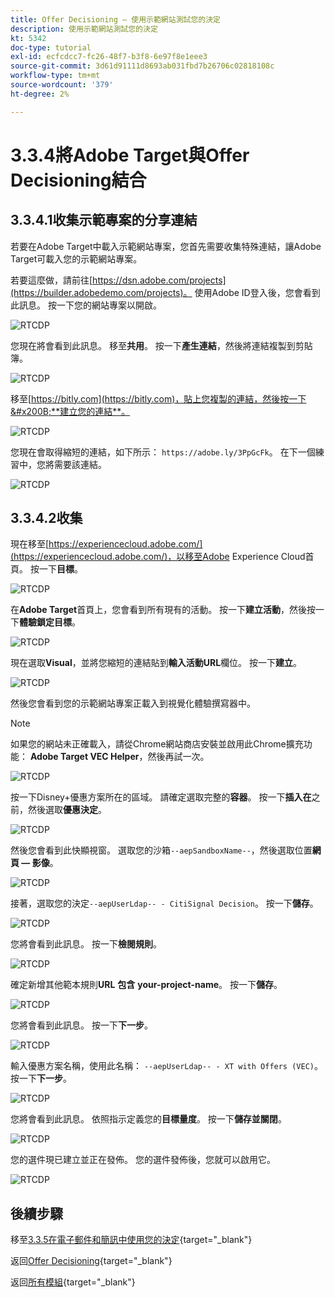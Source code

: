```yaml
---
title: Offer Decisioning — 使用示範網站測試您的決定
description: 使用示範網站測試您的決定
kt: 5342
doc-type: tutorial
exl-id: ecfcdcc7-fc26-48f7-b3f8-6e97f8e1eee3
source-git-commit: 3d61d91111d8693ab031fbd7b26706c02818108c
workflow-type: tm+mt
source-wordcount: '379'
ht-degree: 2%

---
```


# 3.3.4將Adobe Target與Offer Decisioning結合

## 3.3.4.1收集示範專案的分享連結

若要在Adobe Target中載入示範網站專案，您首先需要收集特殊連結，讓Adobe Target可載入您的示範網站專案。

若要這麼做，請前往[https://dsn.adobe.com/projects](https://builder.adobedemo.com/projects)。 使用Adobe ID登入後，您會看到此訊息。 按一下您的網站專案以開啟。

![RTCDP](./images/builder1.png)

您現在將會看到此訊息。 移至&#x200B;**共用**。 按一下&#x200B;**產生連結**，然後將連結複製到剪貼簿。

![RTCDP](./images/builder2.png)

移至[https://bitly.com](https://bitly.com)，貼上您複製的連結，然後按一下&#x200B;**建立您的連結**。

![RTCDP](./images/builder4.png)

您現在會取得縮短的連結，如下所示： `https://adobe.ly/3PpGcFk`。 在下一個練習中，您將需要該連結。

![RTCDP](./images/builder5.png)

## 3.3.4.2收集

現在移至[https://experiencecloud.adobe.com/](https://experiencecloud.adobe.com/)，以移至Adobe Experience Cloud首頁。 按一下&#x200B;**目標**。

![RTCDP](./../../../../modules/delivery-activation/rtcdp-b2c/rtcdpb2c-3/images/excl.png)

在&#x200B;**Adobe Target**&#x200B;首頁上，您會看到所有現有的活動。 按一下&#x200B;**建立活動**，然後按一下&#x200B;**體驗鎖定目標**。

![RTCDP](./../../../../modules/delivery-activation/rtcdp-b2c/rtcdpb2c-3/images/exclatov.png)

現在選取&#x200B;**Visual**，並將您縮短的連結貼到&#x200B;**輸入活動URL**&#x200B;欄位。 按一下&#x200B;**建立**。

![RTCDP](./images/exclatcrxt1.png)

然後您會看到您的示範網站專案正載入到視覺化體驗撰寫器中。

>[!NOTE]
>
>如果您的網站未正確載入，請從Chrome網站商店安裝並啟用此Chrome擴充功能： **Adobe Target VEC Helper**，然後再試一次。

![RTCDP](./images/vec1.png)

按一下Disney+優惠方案所在的區域。 請確定選取完整的&#x200B;**容器**。 按一下&#x200B;**插入在**&#x200B;之前，然後選取&#x200B;**優惠決定**。

![RTCDP](./images/vec3.png)

然後您會看到此快顯視窗。 選取您的沙箱`--aepSandboxName--`，然後選取位置&#x200B;**網頁 — 影像**。

![RTCDP](./images/vec4.png)

接著，選取您的決定`--aepUserLdap-- - CitiSignal Decision`。 按一下&#x200B;**儲存**。

![RTCDP](./images/vec5.png)

您將會看到此訊息。 按一下&#x200B;**檢閱規則**。

![RTCDP](./images/vec5a.png)

確定新增其他範本規則&#x200B;**URL** **包含** **your-project-name**。 按一下&#x200B;**儲存**。

![RTCDP](./images/vec6.png)

您將會看到此訊息。 按一下&#x200B;**下一步**。

![RTCDP](./images/vec7.png)

輸入優惠方案名稱，使用此名稱： `--aepUserLdap-- - XT with Offers (VEC)`。 按一下&#x200B;**下一步**。

![RTCDP](./images/vec8.png)

您將會看到此訊息。 依照指示定義您的&#x200B;**目標量度**。 按一下&#x200B;**儲存並關閉**。

![RTCDP](./images/vec9.png)

您的選件現已建立並正在發佈。 您的選件發佈後，您就可以啟用它。

![RTCDP](./images/vec11.png)

## 後續步驟

移至[3.3.5在電子郵件和簡訊中使用您的決定](./ex5.md){target="_blank"}

返回[Offer Decisioning](offer-decisioning.md){target="_blank"}

返回[所有模組](./../../../../overview.md){target="_blank"}
